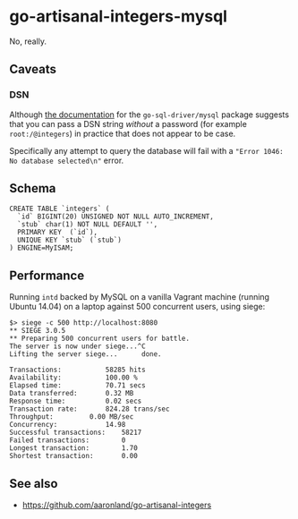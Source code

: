 # go-artisanal-integers-mysql

No, really.

## Caveats

### DSN

Although [the
documentation](https://github.com/go-sql-driver/mysql#dsn-data-source-name) for
the `go-sql-driver/mysql` package suggests that you can pass a DSN string
_without_ a password (for example `root:/@integers`) in practice that does not
appear to be case.

Specifically any attempt to query the database will fail with a `"Error 1046: No
database selected\n"` error.

## Schema

```
CREATE TABLE `integers` (
  `id` BIGINT(20) UNSIGNED NOT NULL AUTO_INCREMENT,
  `stub` char(1) NOT NULL DEFAULT '',
  PRIMARY KEY  (`id`),
  UNIQUE KEY `stub` (`stub`)
) ENGINE=MyISAM;
```

## Performance

Running `intd` backed by MySQL on a vanilla Vagrant machine (running Ubuntu 14.04) on a laptop against 500 concurrent users, using siege:

```
$> siege -c 500 http://localhost:8080
** SIEGE 3.0.5
** Preparing 500 concurrent users for battle.
The server is now under siege...^C
Lifting the server siege...      done.

Transactions:			58285 hits
Availability:			100.00 %
Elapsed time:			70.71 secs
Data transferred:		0.32 MB
Response time:			0.02 secs
Transaction rate:		824.28 trans/sec
Throughput:			0.00 MB/sec
Concurrency:			14.98
Successful transactions:	58217
Failed transactions:		0
Longest transaction:		1.70
Shortest transaction:		0.00
```

## See also

* https://github.com/aaronland/go-artisanal-integers
